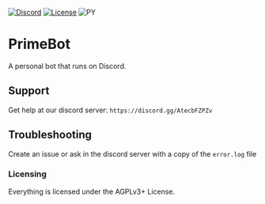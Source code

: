 [![Discord](https://img.shields.io/discord/794255644915007559.svg?label=&logo=discord&logoColor=ffffff&color=7389D8&labelColor=6A7EC2)](https://discord.gg/AtecbFZPZv)
[![License](https://img.shields.io/github/license/pryme-svg/PrimeBot)](https://gitlab.com/pryme-svg/primebot/-/raw/master/LICENSE)
![PY](https://img.shields.io/badge/--orange?logo=python)

# PrimeBot

A personal bot that runs on Discord.

## Support

Get help at our discord server: `https://discord.gg/AtecbFZPZv`

## Troubleshooting

Create an issue or ask in the discord server with a copy of the `error.log` file

### Licensing

Everything is licensed under the AGPLv3+ License.
